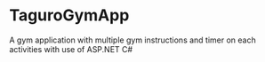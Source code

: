 # TaguroGymApp
A gym application with multiple gym instructions and timer on each activities with use of ASP.NET C#
